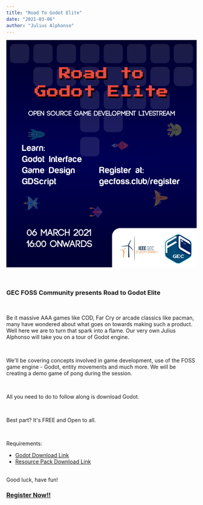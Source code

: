 ```yaml
---
title: "Road To Godot Elite"
date: "2021-03-06"
author: "Julius Alphonso"
---
```


![Road To Godot Elite Poster](./images/road-to-godot-elite.jpeg)

<br>

### GEC FOSS Community presents Road to Godot Elite

<br>

Be it massive AAA games like COD, Far Cry or arcade classics like pacman, many have wondered about what goes on towards making such a product. Well here we are to turn that spark into a flame. Our very own Julius Alphonso will take you on a tour of Godot engine.

<br>

We'll be covering concepts involved in game development, use of the FOSS game engine - Godot, entity movements and much more. We will be creating a demo game of pong during the session.

<br>

All you need to do to follow along is download Godot.

<br>

Best part? It's FREE and Open to all.

<br>

Requirements:
<br>

- [Godot Download Link](https://godotengine.org/download)
  <br>
- [Resource Pack Download Link](https://docs.godotengine.org/en/2.1/_downloads/pong_assets.zip)

<br>
Good luck, have fun!
<br>

### **[Register Now!!](/register)**

<br>

